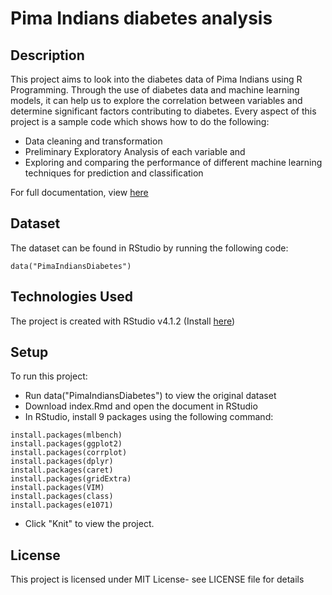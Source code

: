 # Pima Indians diabetes analysis
## Description
This project aims to look into the diabetes data of Pima Indians using R Programming. Through the use of diabetes data and machine learning models, it can help us to explore the correlation between variables and determine significant factors contributing to diabetes. Every aspect of this project is a sample code which shows how to do the following:

* Data cleaning and transformation 
* Preliminary Exploratory Analysis of each variable and  
* Exploring and comparing the performance of different machine learning techniques for prediction and classification 

For full documentation, view [here](https://seeying147.github.io/pimaindians-diabetes-analysis/)

## Dataset
The dataset can be found in RStudio by running the following code:
```{r}
data("PimaIndiansDiabetes")
```

## Technologies Used
The project is created with RStudio v4.1.2 (Install [here](https://posit.co/products/open-source/rstudio/))

## Setup
To run this project:
* Run data("PimaIndiansDiabetes") to view the original dataset
* Download index.Rmd and open the document in RStudio
* In RStudio, install 9 packages using the following command:
```{r}
install.packages(mlbench)
install.packages(ggplot2)
install.packages(corrplot)
install.packages(dplyr)
install.packages(caret)
install.packages(gridExtra)
install.packages(VIM)
install.packages(class)
install.packages(e1071)
``` 
* Click "Knit" to view the project. 

## License
This project is licensed under MIT License- see LICENSE file for details

